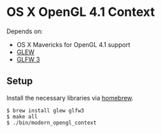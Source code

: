 # OS X OpenGL 4.1 Context

Depends on:
  - OS X Mavericks for OpenGL 4.1 support
  - [GLEW](http://glew.sourceforge.net/)
  - [GLFW 3](http://www.glfw.org/)

## Setup

Install the necessary libraries via [homebrew](http://brew.sh/).

    $ brew install glew glfw3
    $ make all
    $ ./bin/modern_opengl_context
